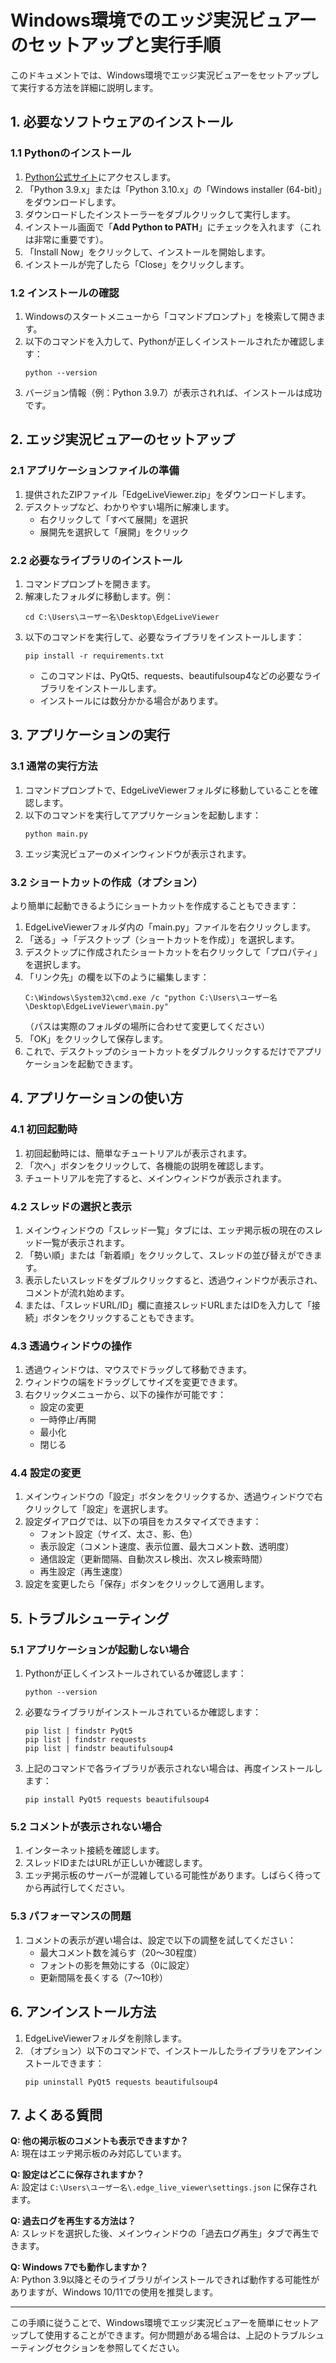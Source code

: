 # Windows環境でのエッジ実況ビュアーのセットアップと実行手順

このドキュメントでは、Windows環境でエッジ実況ビュアーをセットアップして実行する方法を詳細に説明します。

## 1. 必要なソフトウェアのインストール

### 1.1 Pythonのインストール

1. [Python公式サイト](https://www.python.org/downloads/windows/)にアクセスします。
2. 「Python 3.9.x」または「Python 3.10.x」の「Windows installer (64-bit)」をダウンロードします。
3. ダウンロードしたインストーラーをダブルクリックして実行します。
4. インストール画面で「**Add Python to PATH**」にチェックを入れます（これは非常に重要です）。
5. 「Install Now」をクリックして、インストールを開始します。
6. インストールが完了したら「Close」をクリックします。

### 1.2 インストールの確認

1. Windowsのスタートメニューから「コマンドプロンプト」を検索して開きます。
2. 以下のコマンドを入力して、Pythonが正しくインストールされたか確認します：
   ```
   python --version
   ```
3. バージョン情報（例：Python 3.9.7）が表示されれば、インストールは成功です。

## 2. エッジ実況ビュアーのセットアップ

### 2.1 アプリケーションファイルの準備

1. 提供されたZIPファイル「EdgeLiveViewer.zip」をダウンロードします。
2. デスクトップなど、わかりやすい場所に解凍します。
   - 右クリックして「すべて展開」を選択
   - 展開先を選択して「展開」をクリック

### 2.2 必要なライブラリのインストール

1. コマンドプロンプトを開きます。
2. 解凍したフォルダに移動します。例：
   ```
   cd C:\Users\ユーザー名\Desktop\EdgeLiveViewer
   ```
3. 以下のコマンドを実行して、必要なライブラリをインストールします：
   ```
   pip install -r requirements.txt
   ```
   - このコマンドは、PyQt5、requests、beautifulsoup4などの必要なライブラリをインストールします。
   - インストールには数分かかる場合があります。

## 3. アプリケーションの実行

### 3.1 通常の実行方法

1. コマンドプロンプトで、EdgeLiveViewerフォルダに移動していることを確認します。
2. 以下のコマンドを実行してアプリケーションを起動します：
   ```
   python main.py
   ```
3. エッジ実況ビュアーのメインウィンドウが表示されます。

### 3.2 ショートカットの作成（オプション）

より簡単に起動できるようにショートカットを作成することもできます：

1. EdgeLiveViewerフォルダ内の「main.py」ファイルを右クリックします。
2. 「送る」→「デスクトップ（ショートカットを作成）」を選択します。
3. デスクトップに作成されたショートカットを右クリックして「プロパティ」を選択します。
4. 「リンク先」の欄を以下のように編集します：
   ```
   C:\Windows\System32\cmd.exe /c "python C:\Users\ユーザー名\Desktop\EdgeLiveViewer\main.py"
   ```
   （パスは実際のフォルダの場所に合わせて変更してください）
5. 「OK」をクリックして保存します。
6. これで、デスクトップのショートカットをダブルクリックするだけでアプリケーションを起動できます。

## 4. アプリケーションの使い方

### 4.1 初回起動時

1. 初回起動時には、簡単なチュートリアルが表示されます。
2. 「次へ」ボタンをクリックして、各機能の説明を確認します。
3. チュートリアルを完了すると、メインウィンドウが表示されます。

### 4.2 スレッドの選択と表示

1. メインウィンドウの「スレッド一覧」タブには、エッヂ掲示板の現在のスレッド一覧が表示されます。
2. 「勢い順」または「新着順」をクリックして、スレッドの並び替えができます。
3. 表示したいスレッドをダブルクリックすると、透過ウィンドウが表示され、コメントが流れ始めます。
4. または、「スレッドURL/ID」欄に直接スレッドURLまたはIDを入力して「接続」ボタンをクリックすることもできます。

### 4.3 透過ウィンドウの操作

1. 透過ウィンドウは、マウスでドラッグして移動できます。
2. ウィンドウの端をドラッグしてサイズを変更できます。
3. 右クリックメニューから、以下の操作が可能です：
   - 設定の変更
   - 一時停止/再開
   - 最小化
   - 閉じる

### 4.4 設定の変更

1. メインウィンドウの「設定」ボタンをクリックするか、透過ウィンドウで右クリックして「設定」を選択します。
2. 設定ダイアログでは、以下の項目をカスタマイズできます：
   - フォント設定（サイズ、太さ、影、色）
   - 表示設定（コメント速度、表示位置、最大コメント数、透明度）
   - 通信設定（更新間隔、自動次スレ検出、次スレ検索時間）
   - 再生設定（再生速度）
3. 設定を変更したら「保存」ボタンをクリックして適用します。

## 5. トラブルシューティング

### 5.1 アプリケーションが起動しない場合

1. Pythonが正しくインストールされているか確認します：
   ```
   python --version
   ```
2. 必要なライブラリがインストールされているか確認します：
   ```
   pip list | findstr PyQt5
   pip list | findstr requests
   pip list | findstr beautifulsoup4
   ```
3. 上記のコマンドで各ライブラリが表示されない場合は、再度インストールします：
   ```
   pip install PyQt5 requests beautifulsoup4
   ```

### 5.2 コメントが表示されない場合

1. インターネット接続を確認します。
2. スレッドIDまたはURLが正しいか確認します。
3. エッヂ掲示板のサーバーが混雑している可能性があります。しばらく待ってから再試行してください。

### 5.3 パフォーマンスの問題

1. コメントの表示が遅い場合は、設定で以下の調整を試してください：
   - 最大コメント数を減らす（20〜30程度）
   - フォントの影を無効にする（0に設定）
   - 更新間隔を長くする（7〜10秒）

## 6. アンインストール方法

1. EdgeLiveViewerフォルダを削除します。
2. （オプション）以下のコマンドで、インストールしたライブラリをアンインストールできます：
   ```
   pip uninstall PyQt5 requests beautifulsoup4
   ```

## 7. よくある質問

**Q: 他の掲示板のコメントも表示できますか？**  
A: 現在はエッヂ掲示板のみ対応しています。

**Q: 設定はどこに保存されますか？**  
A: 設定は `C:\Users\ユーザー名\.edge_live_viewer\settings.json` に保存されます。

**Q: 過去ログを再生する方法は？**  
A: スレッドを選択した後、メインウィンドウの「過去ログ再生」タブで再生できます。

**Q: Windows 7でも動作しますか？**  
A: Python 3.9以降とそのライブラリがインストールできれば動作する可能性がありますが、Windows 10/11での使用を推奨します。

---

この手順に従うことで、Windows環境でエッジ実況ビュアーを簡単にセットアップして使用することができます。何か問題がある場合は、上記のトラブルシューティングセクションを参照してください。
